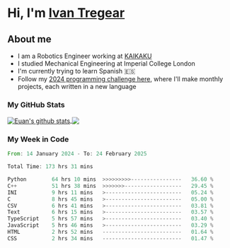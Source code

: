 # Hi, I'm [Ivan Tregear](https://www.linkedin.com/in/ivantregear/)

## About me

* I am a Robotics Engineer working at [KAIKAKU](https://github.com/KAIKAKU-AI)
* I studied Mechanical Engineering at Imperial College London
* I'm currently trying to learn Spanish :es:
* Follow my [2024 programming challenge here](https://github.com/ITregear?tab=repositories), where I'll make monthly projects, each written in a new language


### My GitHub Stats

<a href="#my-github-stats">
  <img align="center" src="https://github-readme-stats.vercel.app/api?username=itregear&count_private=true&show_icons=true&include_all_commits=true&theme=material-palenight" alt="Euan's github stats" />
</a>

<a href="#my-github-stats">
  <img align="center" src="https://github-readme-stats.vercel.app/api/top-langs/?username=itregear&layout=compact&theme=material-palenight" />
</a>

### My Week in Code
<!--START_SECTION:waka-->

```rust
From: 14 January 2024 - To: 24 February 2025

Total Time: 173 hrs 31 mins

Python        64 hrs 10 mins  >>>>>>>>>----------------   36.60 %
C++           51 hrs 38 mins  >>>>>>>------------------   29.45 %
INI           9 hrs 11 mins   >------------------------   05.24 %
C             8 hrs 45 mins   >------------------------   05.00 %
CSV           6 hrs 41 mins   >------------------------   03.81 %
Text          6 hrs 15 mins   >------------------------   03.57 %
TypeScript    5 hrs 57 mins   >------------------------   03.40 %
JavaScript    5 hrs 46 mins   >------------------------   03.29 %
HTML          2 hrs 52 mins   -------------------------   01.64 %
CSS           2 hrs 34 mins   -------------------------   01.47 %
```

<!--END_SECTION:waka-->
